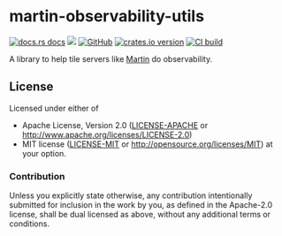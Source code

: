 # martin-observability-utils

[![docs.rs docs](https://docs.rs/martin-observability-utils/badge.svg)](https://docs.rs/martin-observability-utils)
[![](https://img.shields.io/badge/Slack-%23maplibre--martin-blueviolet?logo=slack)](https://slack.openstreetmap.us/)
[![GitHub](https://img.shields.io/badge/github-maplibre/martin-8da0cb?logo=github)](https://github.com/maplibre/martin)
[![crates.io version](https://img.shields.io/crates/v/martin-observability-utils.svg)](https://crates.io/crates/martin-observability-utils)
[![CI build](https://github.com/maplibre/martin/actions/workflows/ci.yml/badge.svg)](https://github.com/maplibre/martin-observability-utils/actions)

A library to help tile servers like [Martin](https://maplibre.org/martin) do observability.

## License

Licensed under either of

* Apache License, Version 2.0 ([LICENSE-APACHE](LICENSE-APACHE) or <http://www.apache.org/licenses/LICENSE-2.0>)
* MIT license ([LICENSE-MIT](LICENSE-MIT) or <http://opensource.org/licenses/MIT>)
  at your option.

### Contribution

Unless you explicitly state otherwise, any contribution intentionally
submitted for inclusion in the work by you, as defined in the
Apache-2.0 license, shall be dual licensed as above, without any
additional terms or conditions.
